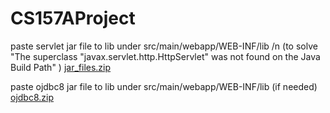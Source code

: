 # CS157AProject
paste servlet jar file to lib under src/main/webapp/WEB-INF/lib /n  (to solve "The superclass "javax.servlet.http.HttpServlet" was not found on the Java Build Path" )
[jar_files.zip](https://github.com/HannyDuong/CS157AProject/files/6819318/jar_files.zip)

paste ojdbc8 jar file to lib under src/main/webapp/WEB-INF/lib  (if needed)
[ojdbc8.zip](https://github.com/HannyDuong/CS157AProject/files/6844579/ojdbc8.zip)

